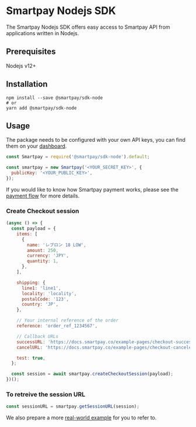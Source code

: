 # Smartpay Nodejs SDK

The Smartpay Nodejs SDK offers easy access to Smartpay API from applications written in Nodejs.

## Prerequisites

Nodejs v12+

## Installation

```shell
npm install --save @smartpay/sdk-node
# or
yarn add @smartpay/sdk-node
```

## Usage

The package needs to be configured with your own API keys, you can find them on your [dashboard](https://dashboard.smartpay.co/settings/credentials).

```javascript
const Smartpay = require('@smartpay/sdk-node').default;

const smartpay = new Smartpay('<YOUR_SECRET_KEY>', {
  publicKey: '<YOUR_PUBLIC_KEY>',
});
```

If you would like to know how Smartpay payment works, please see the [payment flow](https://docs.smartpay.co/#payment_flow) for more details.

### Create Checkout session

```javascript
(async () => {
  const payload = {
    items: [
      {
        name: 'レブロン 18 LOW',
        amount: 250,
        currency: 'JPY',
        quantity: 1,
      },
    ],

    shipping: {
      line1: 'line1',
      locality: 'locality',
      postalCode: '123',
      country: 'JP',
    },

    // Your internal reference of the order
    reference: 'order_ref_1234567',

    // Callback URLs
    successURL: 'https://docs.smartpay.co/example-pages/checkout-successful',
    cancelURL: 'https://docs.smartpay.co/example-pages/checkout-canceled',

    test: true,
  };

  const session = await smartpay.createCheckoutSession(payload);
})();
```

### To retreive the session URL

```javascript
const sessionURL = smartpay.getSessionURL(session);
```

We also prepare a more [real-world example](https://github.com/smartpay-co/integration-examples/blob/main/server/node/server.js) for you to refer to.
